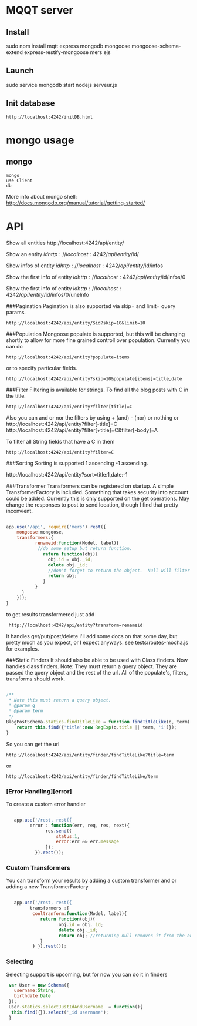 MQQT server
==============

Install
-----------

sudo npm install mqtt express mongodb mongoose mongoose-schema-extend express-restify-mongoose mers ejs

Launch
-----------

sudo service mongodb start
nodejs serveur.js

Init database
--------------

    http://localhost:4242/initDB.html

mongo usage
============

mongo
----------

    mongo
    use Client
    db

More info about mongo shell: http://docs.mongodb.org/manual/tutorial/getting-started/

API
=====
    
Show all entities
http://localhost:4242/api/entity/ 

Show an entity $id
http://localhost:4242/api/entity/$id/ 

Show infos of entity $id
http://localhost:4242/api/entity/$id/infos 

Show the first info of entity $id
http://localhost:4242/api/entity/$id/infos/0 

Show the first info of entity $id
http://localhost:4242/api/entity/$id/infos/0/uneInfo 
    
    
###Pagination
Pagination is also supported via skip= and limit= query params.

    http://localhost:4242/api/entity/$id?skip=10&limit=10

###Population
Mongoose populate is supported, but this will be changing shortly to allow for more
fine grained controll over population.  Currently you can do

    http://localhost:4242/api/entity?populate=items

or to specify particular fields.

    http://localhost:4242/api/entity?skip=10&populate[items]=title,date



###Filter
Filtering is available for strings. To find all the blog posts with C in the title.

    http://localhost:4242/api/entity?filter[title]=C

Also you can and or nor the filters by using + (and) - (nor)  or nothing or
    http://localhost:4242/api/entity?filter[-title]=C
    http://localhost:4242/api/entity?filter[+title]=C&filter[-body]=A



To filter all String fields that have a C in them

    http://localhost:4242/api/entity?filter=C


###Sorting
Sorting is supported 1 ascending -1 ascending.

  http://localhost:4242/api/entity?sort=title:1,date:-1

###Transformer
Transformers can be registered on startup.  A simple TransformerFactory is
included.  Something that takes security into account could be added.  Currently
this is only supported on the get operations.   May change the responses to post
to send location, though I find that pretty inconvient.


```javascript

app.use('/api', require('mers').rest({
    mongoose:mongoose,
    transformers:{
           renameid:function(Model, label){
            //do some setup but return function.
              return function(obj){
                obj.id = obj._id;
                delete obj._id;
                //don't forget to return the object.  Null will filter it from the results.
                return obj;
              }
           }
      }
    }));
}
```

to get results transformered just add

     http://localhost:4242/api/entity?transform=renameid



It handles  get/put/post/delete I'll add some docs on that some day, but pretty much as you expect, or I expect anyways.
see tests/routes-mocha.js for examples.

###Static Finders
It should also be able to be used with Class finders. Now handles class finders. Note: They must return  a query object.
They are passed the query object and the rest of the url. All of the populate's, filters, transforms should work.

```javascript

/**
 * Note this must return a query object.
 * @param q
 * @param term
 */
BlogPostSchema.statics.findTitleLike = function findTitleLike(q, term) {
    return this.find({'title':new RegExp(q.title || term, 'i')});
}

```

So you can get the url

    http://localhost:4242/api/entity/finder/findTitleLike?title=term

or

    http://localhost:4242/api/entity/finder/findTitleLike/term

### [Error Handling][error]
To create a custom error handler

```javascript

   app.use('/rest, rest({
         error : function(err, req, res, next){
               res.send({
                   status:1,
                   error:err && err.message
               });
           }).rest());

```

### Custom Transformers
You can transform your results by adding a custom transformer and or adding a new TransformerFactory

```javascript

   app.use('/rest, rest({
         transformers :{
          cooltranform:function(Model, label){
             return function(obj){
                    obj.id = obj._id;
                    delete obj._id;
                    return obj; //returning null removes it from the output
             }
          } }).rest());

```

### Selecting
Selecting support is upcoming, but for now you can do it in finders

```javascript
 var User = new Schema({
   username:String,
   birthdate:Date
 });
 User.statics.selectJustIdAndUsername  = function(){
  this.find({}).select('_id username');
 }

```
